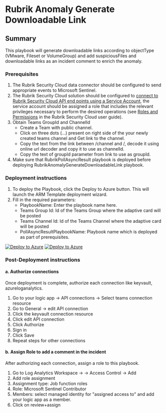 # Rubrik Anomaly Generate Downloadable Link

## Summary

This playbook will generate downloadable links according to objectType (VMware, Fileset or VolumeGroup) and add suspiciousFiles and downloadable links as an incident comment to enrich the anomaly.

### Prerequisites

1. The Rubrik Security Cloud data connector should be configured to send appropriate events to Microsoft Sentinel.
2. The Rubrik Security Cloud solution should be configured to [connect to Rubrik Security Cloud API end points using a Service Account](https://docs.rubrik.com/en-us/saas/saas/polaris_api_access_with_service_accounts.html), the service account should be assigned a role that includes the relevant privileges necessary to perform the desired operations (see [Roles and Permissions](https://docs.rubrik.com/en-us/saas/saas/common/roles_and_permissions.html) in the Rubrik Security Cloud user guide).
3. Obtain Teams GroupId and ChannelId
    * Create a Team with public channel.
    * Click on three dots (...) present on right side of the your newly created teams channel and Get link to the channel.
    * Copy the text from the link between /channel and /, decode it using online url decoder and copy it to use as channelId.
    * Copy the text of groupId parameter from link to use as groupId.
4. Make sure that RubrikPollAsyncResult playbook is deployed before deploying RubrikAnomalyGenerateDownloadableLink playbook.

### Deployment instructions

1. To deploy the Playbook, click the Deploy to Azure button. This will launch the ARM Template deployment wizard.
2. Fill in the required parameters:
    * PlaybookName: Enter the playbook name here.
    * Teams Group Id: Id of the Teams Group where the adaptive card will be posted
    * Teams Channel Id: Id of the Teams Channel where the adaptive card will be posted
    * PollAsyncResultPlaybookName: Playbook name which is deployed as part of prerequisites.

[![Deploy to Azure](https://aka.ms/deploytoazurebutton)](https://portal.azure.com/#create/Microsoft.Template/uri/https%3A%2F%2Fraw.githubusercontent.com%2FAzure%2FAzure-Sentinel%2Fmaster%2FSolutions%2FRubrikSecurityCloud%2FPlaybooks%2FRubrikGenerateDownloadableLink%2Fazuredeploy.json) [![Deploy to Azure](https://aka.ms/deploytoazuregovbutton)](https://portal.azure.us/#create/Microsoft.Template/uri/https%3A%2F%2Fraw.githubusercontent.com%2FAzure%2FAzure-Sentinel%2Fmaster%2FSolutions%2FRubrikSecurityCloud%2FPlaybooks%2FRubrikGenerateDownloadableLink%2Fazuredeploy.json)

### Post-Deployment instructions

#### a. Authorize connections

Once deployment is complete, authorize each connection like keyvault, azureloganalytics.
1. Go to your logic app -> API connections -> Select teams connection resource
2. Go to General -> edit API connection
3. Click the keyvault connection resource
4. Click edit API connection
5. Click Authorize
6. Sign in
7. Click Save
8. Repeat steps for other connections

#### b. Assign Role to add a comment in the incident

After authorizing each connection, assign a role to this playbook.
1. Go to Log Analytics Workspace → <your workspace> → Access Control → Add
2. Add role assignment
3. Assignment type: Job function roles
4. Role: Microsoft Sentinel Contributor
5. Members: select managed identity for "assigned access to" and add your logic app as a member.
6. Click on review+assign
